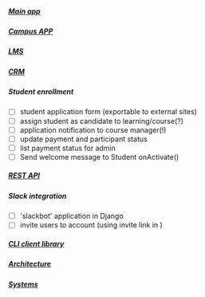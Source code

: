 ##### [Main app](ROOTAPP.md)
##### [Campus APP](CAMPUS.md)
##### [LMS](LMS.md)
##### [CRM](CRM.md)
##### Student enrollment
- [ ] student application form (exportable to external sites)
- [ ] assign student as candidate to learning/course(?)
- [ ] application notification to course manager(!)
- [ ] update payment and participant status  
- [ ] list payment status for admin
- [ ] Send welcome message to Student onActivate() 
##### [REST API](API.md)
##### Slack integration
- [ ] 'slackbot' application in Django
- [ ] invite users to account (using invite link in )
##### [CLI client library](CLI.md)
##### [Architecture](ARCH.md)
##### [Systems](SYSTEMS.md)
